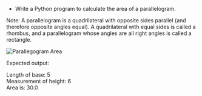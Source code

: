 * Write a Python program to calculate the area of a parallelogram.


Note: A parallelogram is a quadrilateral with opposite sides parallel (and therefore opposite angles equal). A quadrilateral with equal sides is called a rhombus, and a parallelogram whose angles are all right angles is called a rectangle.

![Parallegogram Area](../images/areaParallelogram.svg)

Expected output:

Length of base: 5                                                   
Measurement of height: 6                                           
Area is:  30.0 